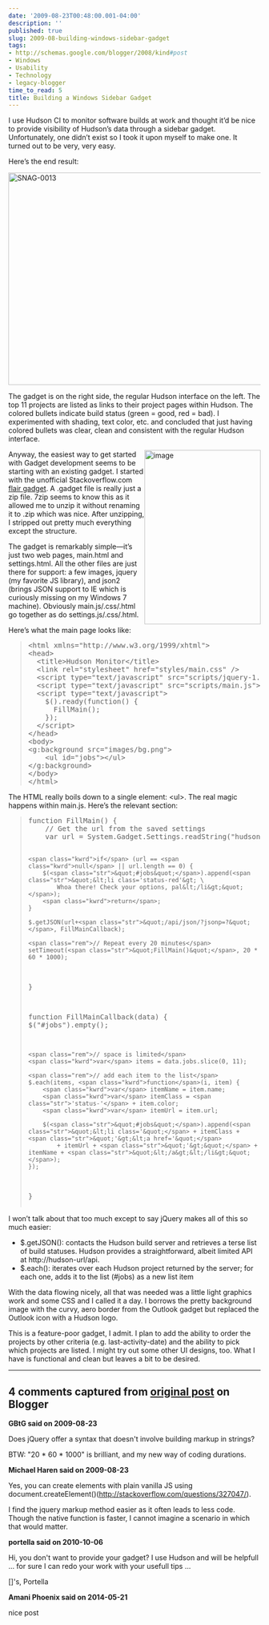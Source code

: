 ```yaml
---
date: '2009-08-23T00:48:00.001-04:00'
description: ''
published: true
slug: 2009-08-building-windows-sidebar-gadget
tags:
- http://schemas.google.com/blogger/2008/kind#post
- Windows
- Usability
- Technology
- legacy-blogger
time_to_read: 5
title: Building a Windows Sidebar Gadget
---
```


<p>I use Hudson CI to monitor software builds at work and thought it’d be nice to provide visibility of Hudson’s data through a sidebar gadget. Unfortunately, one didn’t exist so I took it upon myself to make one. It turned out to be very, very easy.</p>  <p>Here’s the end result:</p>  <p><img alt="SNAG-0013" border="0" height="424" src="http://lh4.ggpht.com/_IKD9WtY5kxU/SpDKAGDjLYI/AAAAAAAAAgE/CYZnkJpJVrM/SNAG-0013%5B6%5D.png?imgmax=800" style="border-right-width: 0px; display: block; float: none; border-top-width: 0px; border-bottom-width: 0px; margin-left: auto; border-left-width: 0px; margin-right: auto;" title="SNAG-0013" width="644" /> </p>  <p>The gadget is on the right side, the regular Hudson interface on the left. The top 11 projects are listed as links to their project pages within Hudson. The colored bullets indicate build status (green = good, red = bad). I experimented with shading, text color, etc. and concluded that just having colored bullets was clear, clean and consistent with the regular Hudson interface.</p>  <p><img align="right" alt="image" border="0" height="348" src="http://lh5.ggpht.com/_IKD9WtY5kxU/SpDKA22BceI/AAAAAAAAAgI/bCQ5W-tiJMg/image%5B9%5D.png?imgmax=800" style="border-right-width: 0px; display: inline; border-top-width: 0px; border-bottom-width: 0px; margin-left: 0px; border-left-width: 0px; margin-right: 0px;" title="image" width="232" />Anyway, the easiest way to get started with Gadget development seems to be starting with an existing gadget. I started with the unofficial Stackoverflow.com <a href="http://flairgadget.codeplex.com/">flair gadget</a>. A .gadget file is really just a zip file. 7zip seems to know this as it allowed me to unzip it without renaming it to .zip which was nice. After unzipping, I stripped out pretty much everything except the structure. </p>  <p>The gadget is remarkably simple—it’s just two web pages, main.html and settings.html. All the other files are just there for support: a few images, jquery (my favorite JS library), and json2 (brings JSON support to IE which is curiously missing on my Windows 7 machine). Obviously main.js/.css/.html go together as do settings.js/.css/.html.</p>  <p>Here’s what the main page looks like:</p>  <blockquote>   <pre class="csharpcode"><span class="kwrd">&lt;</span><span class="html">html</span> <span class="attr">xmlns</span><span class="kwrd">=&quot;http://www.w3.org/1999/xhtml&quot;</span><span class="kwrd">&gt;</span>
<span class="kwrd">&lt;</span><span class="html">head</span><span class="kwrd">&gt;</span>
  <span class="kwrd">&lt;</span><span class="html">title</span><span class="kwrd">&gt;</span>Hudson Monitor<span class="kwrd">&lt;/</span><span class="html">title</span><span class="kwrd">&gt;</span>
  <span class="kwrd">&lt;</span><span class="html">link</span> <span class="attr">rel</span><span class="kwrd">=&quot;stylesheet&quot;</span> <span class="attr">href</span><span class="kwrd">=&quot;styles/main.css&quot;</span> <span class="kwrd">/&gt;</span>
  <span class="kwrd">&lt;</span><span class="html">script</span> <span class="attr">type</span><span class="kwrd">=&quot;text/javascript&quot;</span> <span class="attr">src</span><span class="kwrd">=&quot;scripts/jquery-1.3.2.min.js&quot;</span><span class="kwrd">&gt;&lt;/</span><span class="html">script</span><span class="kwrd">&gt;</span>
  &lt;script type=<span class="str">&quot;text/javascript&quot;</span> src=<span class="str">&quot;scripts/main.js&quot;</span>&gt;&lt;/script&gt;
  &lt;script type=<span class="str">&quot;text/javascript&quot;</span>&gt;
    $().ready(<span class="kwrd">function</span>() {
      FillMain();
    });
  <span class="kwrd">&lt;/</span><span class="html">script</span><span class="kwrd">&gt;</span>
<span class="kwrd">&lt;/</span><span class="html">head</span><span class="kwrd">&gt;</span>
<span class="kwrd">&lt;</span><span class="html">body</span><span class="kwrd">&gt;</span>
<span class="kwrd">&lt;</span><span class="html">g:background</span> <span class="attr">src</span><span class="kwrd">=&quot;images/bg.png&quot;</span><span class="kwrd">&gt;</span>
    <span class="kwrd">&lt;</span><span class="html">ul</span> <span class="attr">id</span><span class="kwrd">=&quot;jobs&quot;</span><span class="kwrd">&gt;&lt;/</span><span class="html">ul</span><span class="kwrd">&gt;</span>
<span class="kwrd">&lt;/</span><span class="html">g:background</span><span class="kwrd">&gt;</span>
<span class="kwrd">&lt;/</span><span class="html">body</span><span class="kwrd">&gt;</span>
<span class="kwrd">&lt;/</span><span class="html">html</span><span class="kwrd">&gt;</span></pre>
</blockquote>

<p>The HTML really boils down to a single element: &lt;ul&gt;. The real magic happens within main.js. Here’s the relevant section:</p>

<blockquote>
  <pre class="csharpcode"><span class="kwrd">function</span> FillMain() {
    <span class="rem">// Get the url from the saved settings</span>
    <span class="kwrd">var</span> url = System.Gadget.Settings.readString(<span class="str">&quot;hudsonUrl&quot;</span>);

    <span class="kwrd">if</span> (url == <span class="kwrd">null</span> || url.length == 0) {
        $(<span class="str">&quot;#jobs&quot;</span>).append(<span class="str">&quot;&lt;li class='status-red'&gt; \
            Whoa there! Check your options, pal&lt;/li&gt;&quot;</span>);
        <span class="kwrd">return</span>;
    }

    $.getJSON(url+<span class="str">&quot;/api/json/?jsonp=?&quot;</span>, FillMainCallback);

    <span class="rem">// Repeat every 20 minutes</span>
    setTimeout(<span class="str">&quot;FillMain()&quot;</span>, 20 * 60 * 1000);
}

<span class="kwrd">function</span> FillMainCallback(data) {
    $(<span class="str">&quot;#jobs&quot;</span>).empty(); 

    <span class="rem">// space is limited</span>
    <span class="kwrd">var</span> items = data.jobs.slice(0, 11);
    
    <span class="rem">// add each item to the list</span>
    $.each(items, <span class="kwrd">function</span>(i, item) {
        <span class="kwrd">var</span> itemName = item.name; 
        <span class="kwrd">var</span> itemClass = <span class="str">'status-'</span> + item.color;
        <span class="kwrd">var</span> itemUrl = item.url;

        $(<span class="str">&quot;#jobs&quot;</span>).append(<span class="str">&quot;&lt;li class='&quot;</span> + itemClass + <span class="str">&quot;'&gt;&lt;a href='&quot;</span> 
            + itemUrl + <span class="str">&quot;'&gt;&quot;</span> + itemName + <span class="str">&quot;&lt;/a&gt;&lt;/li&gt;&quot;</span>);
    });
}</pre>
</blockquote>

<p>I won’t talk about that too much except to say jQuery makes all of this so much easier:</p>

<ul>
  <li>$.getJSON(): contacts the Hudson build server and retrieves a terse list of build statuses. Hudson provides a straightforward, albeit limited API at http://hudson-url/api. </li>

  <li>$.each(): iterates over each Hudson project returned by the server; for each one, adds it to the list (#jobs) as a new list item </li>
</ul>

<p>With the data flowing nicely, all that was needed was a little light graphics work and some CSS and I called it a day. I borrows the pretty background image with the curvy, aero border from the Outlook gadget but replaced the Outlook icon with a Hudson logo.</p>

<p>This is a feature-poor gadget, I admit. I plan to add the ability to order the projects by other criteria (e.g. last-activity-date) and the ability to pick which projects are listed. I might try out some other UI designs, too. What I have is functional and clean but leaves a bit to be desired.</p>

---

## 4 comments captured from [original post](https://blog.wassupy.com/2009/08/building-windows-sidebar-gadget.html) on Blogger

**GBtG said on 2009-08-23**

Does jQuery offer a syntax that doesn't involve building markup in strings?

BTW: &quot;20 * 60 * 1000&quot; is brilliant, and my new way of coding durations.

**Michael Haren said on 2009-08-23**

Yes, you can create elements with plain vanilla JS using document.createElement()(http://stackoverflow.com/questions/327047/).

I find the jquery markup method easier as it often leads to less code. Though the native function is faster, I cannot imagine a scenario in which that would matter.

**portella said on 2010-10-06**

Hi, you don't want to provide your gadget? I use Hudson and will be helpfull ... for sure I can redo your work with your usefull tips ... 

[]'s, Portella

**Amani Phoenix said on 2014-05-21**

nice post

